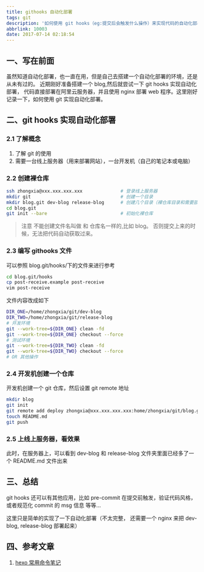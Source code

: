 ```yaml
---
title: githooks 自动化部署
tags: git
description: '如何使用 git hooks（eg:提交后会触发什么操作）来实现代码的自动化部署。 让你只需要关心代码的编码，然后比较，部署啥的，自动帮你搞定。'
abbrlink: 10003
date: 2017-07-14 02:18:54
---
```


## 一、写在前面

虽然知道自动化部署，也一直在用，但是自己去搭建一个自动化部署的环境，还是从未有过的。
近期刚好准备搭建一个 blog,然后就尝试一下 git hooks 实现自动化部署， 代码直接部署在阿里云服务器，并且使用 nginx 部署 web 程序。这里刚好记录一下，如何使用 git 实现自动化部署。

## 二、git hooks 实现自动化部署

### 2.1 了解概念

1.  了解 git 的使用
2.  需要一台线上服务器（用来部署网站），一台开发机（自己的笔记本或电脑）

### 2.2 创建裸仓库

```bash
ssh zhongxia@xxx.xxx.xxx.xxx              # 登录线上服务器
mkdir git                                 # 创建一个目录
mkdir blog.git dev-blog release-blog      # 创建几个目录（裸仓库目录和需要部署代码的文件目录
cd blog.git
git init --bare                           # 初始化裸仓库
```

> 注意 不能创建文件名叫做 和 仓库名一样的,比如 blog。 否则提交上来的时候，无法把代码自动获取过来。

### 2.3 编写 githooks 文件

可以参照 blog.git/hooks/下的文件来进行参考

```bash
cd blog.git/hooks
cp post-receive.example post-receive
vim post-receive
```

文件内容改成如下

```bash
DIR_ONE=/home/zhongxia/git/dev-blog
DIR_TWO=/home/zhongxia/git/release-blog
# 开发环境
git --work-tree=${DIR_ONE} clean -fd
git --work-tree=${DIR_ONE} checkout --force
# 测试环境
git --work-tree=${DIR_TWO} clean -fd
git --work-tree=${DIR_TWO} checkout --force
# OR 其他操作
```

### 2.4 开发机创建一个仓库

开发机创建一个 git 仓库，然后设置 git remote 地址

```bash (Max Os)
mkdir blog
git init
git remote add deploy zhongxia@xxx.xxx.xxx.xxx:home/zhongxia/git/blog.git
touch README.md
git push
```

### 2.5 上线上服务器，看效果

此时，在服务器上，可以看到 dev-blog 和 release-blog 文件夹里面已经多了一个 README.md 文件出来

## 三、总结

git hooks 还可以有其他应用，比如 pre-commit 在提交前触发，验证代码风格，或者规范化 commit 的 msg 信息 等等...

这里只是简单的实现了一下自动化部署（不太完整， 还需要一个 nginx 来把 dev-blog, release-blog 部署起来）

## 四、参考文章

1.  [hexo 常用命令笔记](https://segmentfault.com/a/1190000002632530#articleHeader12)
